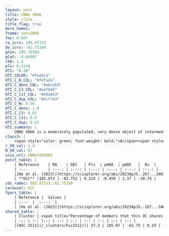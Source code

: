 ```yaml
---
layout: post
title: CWNU 3066
style: style
title_flag: true
more_names: 
fname: cwnu3066
fov: 0.047
ra_icrs: 185.97333
de_icrs: -62.75198
glon: 299.78509
glat: -0.04997
r50: 1.4
plx: 0.2144
UTI: "0.28"
UTI_COLOR: "#fedec5"
UTI_C_N_COL: "#f4fada"
UTI_C_dens_COL: "#a6cab9"
UTI_C_C3_COL: "#eef8d4"
UTI_C_lit_COL: "#e0a6b3"
UTI_C_dup_COL: "#ecf7d3"
UTI_C_N: 0.58
UTI_C_dens: 1.0
UTI_C_C3: 0.62
UTI_C_lit: 0.0
UTI_C_dup: 0.63
UTI_summary: |
    CWNU 3066 is a moderately populated, very dense object of intermediate C3 quality. It was recently reported in the literature.<br><br>This is likely a unique object, which shares a moderate percentage of members with at least one previously reported entry.
class3: |
    <span style="color: green; font-weight: bold;">A</span><span style="color: red; font-weight: bold;">C</span>
r_50_val: 1.4
N_50_val: 67
scix_url: CWNU%203066
posit_table: |
    | Reference    | RA    | DEC   | Plx  | pmRA  | pmDE   |  Rv  |
    | :---         | :---: | :---: | :---: | :---: | :---: | :---: |
    |[He et al. (2023)](https://scixplorer.org/abs/2023ApJS..267...34H) | 185.973 | -62.752 | 0.202 | -8.47 | 1.359 | -30.74 |
    | **UCC** |185.973 | -62.752 | 0.214 | -8.459 | 1.37 | -30.74 | 
cds_radec: 185.97333,-62.75198
carousel: UCC
fpars_table: |
    | Reference |  Values |
    | :---  |  :---:  |
    | [He et al. (2023)](https://scixplorer.org/abs/2023ApJS..267...34H) | `A0=3.5, m-M=13.7, logA=9.6` |
shared_table: |
    | Cluster | <span title="Percentage of members that this OC shares with the ones listed">%</span>   | RA   | DEC   | Plx   | pmRA  | pmDE  | Rv | UTI |
    | :-: | :-: |:-: | :-: | :-: | :-: | :-: | :-: | :-: |
    |[HSC 2512](/_clusters/hsc2512/)| 37.3 | 185.97 | -62.75 | 0.19 | -8.45 | 1.38 | -30.74 |0.49 |
---
```

